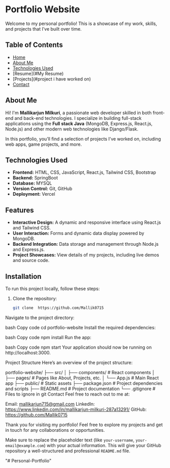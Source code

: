 <!-- <h2 align="center">
  Portfolio Website - v2.0<br/>
  <a href="https://soumyajit.vercel.app/" target="_blank">soumyajit.tech</a>
</h2>
<div align="center">
  <img alt="Demo" src="./Images/readme-img1.png" />
</div>

<br/>

<center>

[![forthebadge](https://forthebadge.com/images/badges/built-with-love.svg)](https://forthebadge.com) &nbsp;
[![forthebadge](https://forthebadge.com/images/badges/made-with-javascript.svg)](https://forthebadge.com) &nbsp;
[![forthebadge](https://forthebadge.com/images/badges/open-source.svg)](https://forthebadge.com) &nbsp;
![GitHub Repo stars](https://img.shields.io/github/stars/soumyajit4419/Portfolio?color=red&logo=github&style=for-the-badge) &nbsp;
![GitHub forks](https://img.shields.io/github/forks/soumyajit4419/Portfolio?color=red&logo=github&style=for-the-badge)

</center>

<h3 align="center">
    🔹
    <a href="https://github.com/soumyajit4419/Portfolio/issues">Report Bug</a> &nbsp; &nbsp;
    🔹
    <a href="https://github.com/soumyajit4419/Portfolio/issues">Request Feature</a>
</h3>

## TL;DR

You can fork this repo to modify and make changes of your own. Please give me proper credit by linking back to [Soumyajit4419](https://github.com/soumyajit4419/Portfolio). Thanks!

## Built With

My personal portfolio <a href="https://soumyajit.vercel.app/" target="_blank">soumyajit.tech</a> which features some of my github projects as well as my resume and technical skills.<br/>

This project was built using these technologies.

- React.js
- Node.js
- Express.js
- CSS3
- VsCode
- Vercel

## Features

**📖 Multi-Page Layout**

**🎨 Styled with React-Bootstrap and Css with easy to customize colors**

**📱 Fully Responsive**

## Getting Started

Clone down this repository. You will need `node.js` and `git` installed globally on your machine.

## 🛠 Installation and Setup Instructions

1. Installation: `npm install`

2. In the project directory, you can run: `npm start`

Runs the app in the development mode.\
Open [http://localhost:3000](http://localhost:3000) to view it in the browser.
The page will reload if you make edits.

## Usage Instructions

Open the project folder and Navigate to `/src/components/`. <br/>
You will find all the components used and you can edit your information accordingly.

### Show your support

Give a ⭐ if you like this website!

<a href="https://www.buymeacoffee.com/soumyajit4419" target="_blank"><img src="https://cdn.buymeacoffee.com/buttons/v2/default-violet.png" alt="Buy Me A Coffee" height= "60px" width= "217px" ></a> -->
# Portfolio Website

Welcome to my personal portfolio! This is a showcase of my work, skills, and projects that I’ve built over time.

## Table of Contents
- [Home](#Introduction)
- [About Me](#about-me)
- [Technologies Used](#technologies-used)
- [Resume](#My Resume)
- [Projects](#project i have worked on)
- [Contact](#contact)

## About Me
Hi! I'm **Mallikarjun Milkuri**, a passionate web developer skilled in both front-end and back-end technologies. I specialize in building full-stack applications using the **Full  stack Java** (MongoDB, Express.js, React.js, Node.js) and other modern web technologies like Django/Flask.

In this portfolio, you’ll find a selection of projects I’ve worked on, including web apps, game projects, and more.

## Technologies Used
- **Frontend:** HTML, CSS, JavaScript, React.js, Tailwind CSS, Bootstrap
- **Backend:** SpringBoot
- **Database:** MYSQL
- **Version Control:** Git, GitHub
- **Deployment:** Vercel

## Features
- **Interactive Design:** A dynamic and responsive interface using React.js and Tailwind CSS.
- **User Interaction:** Forms and dynamic data display powered by MongoDB.
- **Backend Integration:** Data storage and management through Node.js and Express.js.
- **Project Showcases:** View details of my projects, including live demos and source code.

## Installation

To run this project locally, follow these steps:

1. Clone the repository:
   ```bash
   git clone  https://github.com/Mallik0715

Navigate to the project directory:

bash
Copy code
cd portfolio-website
Install the required dependencies:

bash
Copy code
npm install
Run the app:

bash
Copy code
npm start
Your application should now be running on http://localhost:3000.

Project Structure
Here’s an overview of the project structure:

portfolio-website/
├── src/
│   ├── components/         # React components
│   ├── pages/              # Pages like About, Projects, etc.
│   └── App.js              # Main React app
├── public/                 # Static assets
├── package.json            # Project dependencies and scripts
├── README.md               # Project documentation
└── .gitignore              # Files to ignore in git
Contact
Feel free to reach out to me at:

Email: mallikarjun715@gmail.com
LinkedIn: https://www.linkedin.com/in/mallikarjun-milkuri-287a13291/
GitHub: https://github.com/Mallik0715

Thank you for visiting my portfolio! Feel free to explore my projects and get in touch for any collaborations or opportunities.

Make sure to replace the placeholder text (like `your-username`, `your-email@example.com`) with your actual information. This will give your GitHub repository a well-structured and professional `README.md` file.










"# Personal-Portfolio" 
